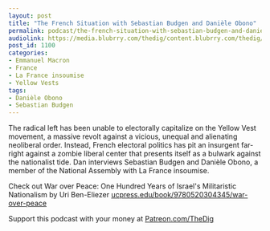 ```yaml
---
layout: post
title: "The French Situation with Sebastian Budgen and Danièle Obono"
permalink: podcast/the-french-situation-with-sebastian-budgen-and-daniele-obono/
audiolink: https://media.blubrry.com/thedig/content.blubrry.com/thedig/The_Dig-EP_203-France.mp3
post_id: 1100
categories: 
- Emmanuel Macron
- France
- La France insoumise
- Yellow Vests
tags: 
- Danièle Obono
- Sebastian Budgen
---
```


The radical left has been unable to electorally capitalize on the Yellow Vest movement, a massive revolt against a vicious, unequal and alienating neoliberal order. Instead, French electoral politics has pit an insurgent far-right against a zombie liberal center that presents itself as a bulwark against the nationalist tide. Dan interviews Sebastian Budgen and Danièle Obono, a member of the National Assembly with La France insoumise.

Check out War over Peace: One Hundred Years of Israel's Militaristic Nationalism by Uri Ben-Eliezer 
[ucpress.edu/book/9780520304345/war-over-peace](https://ucpress.edu/book/9780520304345/war-over-peace)

Support this podcast with your money at 
[Patreon.com/TheDig](https://Patreon.com/TheDig)